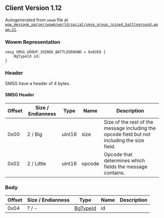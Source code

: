 ## Client Version 1.12

Autogenerated from `wowm` file at [`wow_message_parser/wowm/world/social/smsg_group_joined_battleground.wowm:21`](https://github.com/gtker/wow_messages/tree/main/wow_message_parser/wowm/world/social/smsg_group_joined_battleground.wowm#L21).

### Wowm Representation
```rust,ignore
smsg SMSG_GROUP_JOINED_BATTLEGROUND = 0x02E8 {
    BgTypeId id;
}
```
### Header
SMSG have a header of 4 bytes.

#### SMSG Header
| Offset | Size / Endianness | Type   | Name   | Description |
| ------ | ----------------- | ------ | ------ | ----------- |
| 0x00   | 2 / Big           | uint16 | size   | Size of the rest of the message including the opcode field but not including the size field.|
| 0x02   | 2 / Little        | uint16 | opcode | Opcode that determines which fields the message contains.|
### Body
| Offset | Size / Endianness | Type | Name | Description |
| ------ | ----------------- | ---- | ---- | ----------- |
| 0x04 | ? / - | [BgTypeId](bgtypeid.md) | id |  |
